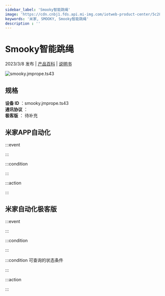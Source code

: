 ```yaml
---
sidebar_label: 'Smooky智能跳绳'
image: 'https://cdn.cnbj1.fds.api.mi-img.com/iotweb-product-center/5c28f9ae7e0ac775a6a7ff622ddb6d86_1671170317662.png?GalaxyAccessKeyId=AKVGLQWBOVIRQ3XLEW&Expires=9223372036854775807&Signature=R4yXcCJUEc0iSLalKvFvU+u63+E='
keywords: '米家, SMOOKY, Smooky智能跳绳'
description : ''
---
```

# Smooky智能跳绳

2023/3/8 发布 | [产品百科](https://home.mi.com/webapp/content/baike/product/index.html?model=smooky.jmprope.ts43/) | [说明书](https://home.mi.com/views/introduction.html?model=smooky.jmprope.ts43&region=cn)

![smooky.jmprope.ts43](https://cdn.cnbj1.fds.api.mi-img.com/iotweb-product-center/5c28f9ae7e0ac775a6a7ff622ddb6d86_1671170317662.png?GalaxyAccessKeyId=AKVGLQWBOVIRQ3XLEW&Expires=9223372036854775807&Signature=R4yXcCJUEc0iSLalKvFvU+u63+E=)

## 规格  
> 
**设备 ID** ：smooky.jmprope.ts43  
**通讯协议** ：  
**极客版**  ： 待补充 


## 米家APP自动化  

:::event  

:::

:::condition  

:::

:::action   

:::

## 米家自动化极客版  

:::event  

:::

:::condition  

:::

:::condition 可查询的状态条件  

:::

:::action  

:::

        
